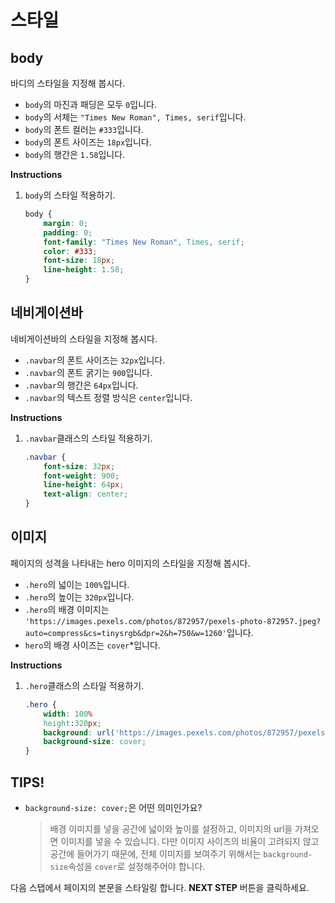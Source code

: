 # 스타일
## body
바디의 스타일을 지정해 봅시다.  

* `body`의 마진과 패딩은 모두 `0`입니다.
* `body`의 서체는 `"Times New Roman", Times, serif`입니다.
* `body`의 폰트 컬러는 `#333`입니다.
* `body`의 폰트 사이즈는 `18px`입니다.
* `body`의 행간은 `1.58`입니다.


**Instructions**
1. `body`의 스타일 적용하기. 
    ```css
    body {
        margin: 0;
        padding: 0;
        font-family: "Times New Roman", Times, serif;
    	color: #333;
        font-size: 18px;
        line-height: 1.58;
    }
    ```

## 네비게이션바
네비게이션바의 스타일을 지정해 봅시다.

* `.navbar`의 폰트 사이즈는 `32px`입니다.
* `.navbar`의 폰트 굵기는 `900`입니다.
* `.navbar`의 행간은 `64px`입니다.
* `.navbar`의 텍스트 정렬 방식은 `center`입니다.


**Instructions**
1. `.navbar`클래스의 스타일 적용하기.
    ```css
    .navbar {
    	font-size: 32px;
        font-weight: 900;
        line-height: 64px;
        text-align: center;
    }
    ```

## 이미지
페이지의 성격을 나타내는 hero 이미지의 스타일을 지정해 봅시다.

* `.hero`의 넓이는 `100%`입니다.
* `.hero`의 높이는 `320px`입니다.
* `.hero`의 배경 이미지는 `'https://images.pexels.com/photos/872957/pexels-photo-872957.jpeg?auto=compress&cs=tinysrgb&dpr=2&h=750&w=1260'`입니다.
* `hero`의 배경 사이즈는 `cover`*입니다.


**Instructions**
1. `.hero`클래스의 스타일 적용하기.
    ```css
    .hero {
    	width: 100% 
        height:320px;
        background: url('https://images.pexels.com/photos/872957/pexels-photo-872957.jpeg?auto=compress&cs=tinysrgb&dpr=2&h=750&w=1260') no-repeat center;
        background-size: cover;  
    }
    ```

## TIPS!

- `background-size: cover;`은 어떤 의미인가요?

  > 배경 이미지를 넣을 공간에 넓이와 높이를 설정하고, 이미지의 url을 가져오면 이미지를 넣을 수 있습니다. 다만 이미지 사이즈의 비율이 고려되지 않고 공간에 들어가기 때문에, 전체 이미지를 보여주기 위해서는 `background-size`속성을 `cover`로 설정해주어야 합니다.   


다음 스탭에서 페이지의 본문을 스타일링 합니다. **NEXT STEP** 버튼을 클릭하세요.

